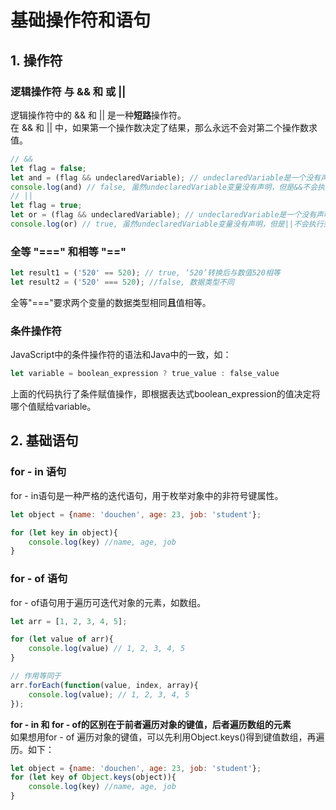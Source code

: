 # 基础操作符和语句
## 1. 操作符
### 逻辑操作符 与 && 和 或 ||
逻辑操作符中的 && 和 || 是一种**短路**操作符。  
在 && 和 || 中，如果第一个操作数决定了结果，那么永远不会对第二个操作数求值。  
```JavaScript
// &&
let flag = false;
let and = (flag && undeclaredVariable); // undeclaredVariable是一个没有声明的变量。
console.log(and) // false, 虽然undeclaredVariable变量没有声明，但是&&不会执行到它。
// ||
let flag = true;
let or = (flag && undeclaredVariable); // undeclaredVariable是一个没有声明的变量。
console.log(or) // true, 虽然undeclaredVariable变量没有声明，但是||不会执行到它。
```

### 全等 "===" 和相等 "=="
```JavaScript
let result1 = ('520' == 520); // true, ‘520’转换后与数值520相等
let result2 = ('520' === 520); //false, 数据类型不同
```
全等"==="要求两个变量的数据类型相同**且**值相等。  

### 条件操作符
JavaScript中的条件操作符的语法和Java中的一致，如：
```JavaScript
let variable = boolean_expression ? true_value : false_value
```
上面的代码执行了条件赋值操作，即根据表达式boolean_expression的值决定将哪个值赋给variable。

## 2. 基础语句
### for - in 语句
for - in语句是一种严格的迭代语句，用于枚举对象中的非符号键属性。
```JavaScript
let object = {name: 'douchen', age: 23, job: 'student'};

for (let key in object){
    console.log(key) //name, age, job
}
```

### for - of 语句
for - of语句用于遍历可迭代对象的元素，如数组。
```JavaScript
let arr = [1, 2, 3, 4, 5];

for (let value of arr){
    console.log(value) // 1, 2, 3, 4, 5
}

// 作用等同于
arr.forEach(function(value, index, array){
    console.log(value); // 1, 2, 3, 4, 5
});
```
**for - in 和 for - of的区别在于前者遍历对象的键值，后者遍历数组的元素**  
如果想用for - of 遍历对象的键值，可以先利用Object.keys()得到键值数组，再遍历。如下：
```JavaScript
let object = {name: 'douchen', age: 23, job: 'student'};
for (let key of Object.keys(object)){
    console.log(key) //name, age, job
}
```